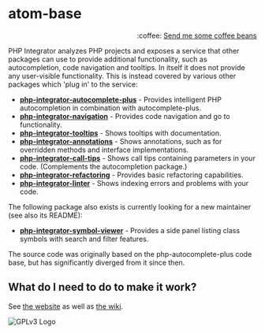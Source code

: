 # atom-base
<p align="right">
:coffee:
<a href="https://www.paypal.com/cgi-bin/webscr?cmd=_s-xclick&hosted_button_id=YKTNLZCRHMRTJ">Send me some coffee beans</a>
</p>

PHP Integrator analyzes PHP projects and exposes a service that other packages can use to provide additional functionality, such as autocompletion, code navigation and tooltips. In itself it does
not provide any user-visible functionality. This is instead covered by various other packages which
'plug in' to the service:
  * **[php-integrator-autocomplete-plus](https://github.com/php-integrator/atom-autocompletion)** - Provides intelligent PHP autocompletion in combination with autocomplete-plus.
  * **[php-integrator-navigation](https://github.com/php-integrator/atom-navigation)** - Provides code navigation and go to functionality.
  * **[php-integrator-tooltips](https://github.com/php-integrator/atom-tooltips)** - Shows tooltips with documentation.
  * **[php-integrator-annotations](https://github.com/php-integrator/atom-annotations)** - Shows annotations, such as for overridden methods and interface implementations.
  * **[php-integrator-call-tips](https://github.com/php-integrator/atom-call-tips)** - Shows call tips containing parameters in your code. (Complements the autocompletion package.)
  * **[php-integrator-refactoring](https://github.com/php-integrator/atom-refactoring)** - Provides basic refactoring capabilities.
  * **[php-integrator-linter](https://github.com/php-integrator/atom-linter)** - Shows indexing errors and problems with your code.

The following package also exists is currently looking for a new maintainer (see also its README):
  * **[php-integrator-symbol-viewer](https://github.com/tocjent/php-integrator-symbol-viewer)** - Provides a side panel listing class symbols with search and filter features.

The source code was originally based on the php-autocomplete-plus code base, but has significantly diverged from it since then.

## What do I need to do to make it work?
See [the website](https://php-integrator.github.io/#what-do-i-need) as well as [the wiki](https://github.com/php-integrator/atom-base/wiki).

![GPLv3 Logo](http://gplv3.fsf.org/gplv3-127x51.png)
